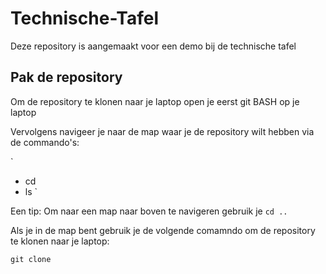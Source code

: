 # Technische-Tafel
Deze repository is aangemaakt voor een demo bij de technische tafel

## Pak de repository
Om de repository te klonen naar je laptop open je eerst git BASH op je laptop

Vervolgens navigeer je naar de map waar je de repository wilt hebben via de commando's:

`
- cd
- ls
`

Een tip:
Om naar een map naar boven te navigeren gebruik je `cd ..`

Als je in de map bent gebruik je de volgende comamndo om de repository te klonen naar je laptop:

`git clone`
